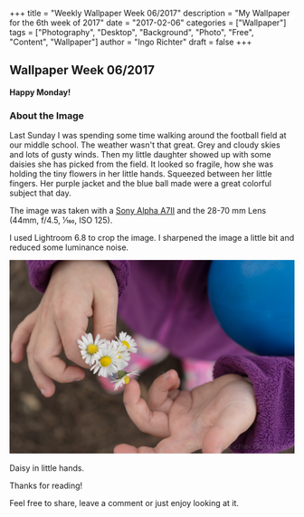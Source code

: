 +++
title = "Weekly Wallpaper Week 06/2017"
description = "My Wallpaper for the 6th week of 2017"
date = "2017-02-06"
categories = ["Wallpaper"]
tags = ["Photography", "Desktop", "Background", "Photo", "Free", "Content", "Wallpaper"]
author = "Ingo Richter"
draft = false
+++

## Wallpaper Week 06/2017

**Happy Monday!**

### About the Image

Last Sunday I was spending some time walking around the football field at our middle school. The weather wasn't that great. Grey and cloudy skies and lots of gusty winds.
Then my little daughter showed up with some daisies she has picked from the field.
It looked so fragile, how she was holding the tiny flowers in her little hands. Squeezed between her little fingers.
Her purple jacket and the blue ball made were a great colorful subject that day.

The image was taken with a [Sony Alpha A7II](https://www.sony.com/electronics/interchangeable-lens-cameras/ilce-7m2-body-kit "Sony Alpha A7II") and the 28-70 mm Lens (44mm, f/4.5, 1⁄160, ISO 125).

I used Lightroom 6.8 to crop the image. I sharpened the image a little bit and reduced some luminance noise.

![Daisy in little hands](./daisy-in-little-hands.jpg "Daisy in little hands")

Daisy in little hands.

Thanks for reading!

Feel free to share, leave a comment or just enjoy looking at it.
